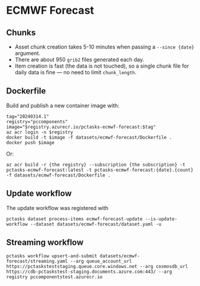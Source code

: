 # ECMWF Forecast

## Chunks

- Asset chunk creation takes 5-10 minutes when passing a `--since {date}` argument.
- There are about 950 `grib2` files generated each day.
- Item creation is fast (the data is not touched), so a single chunk file for daily data is fine — no need to limit `chunk_length`.

## Dockerfile
Build and publish a new container image with:
```shell
tag="20240314.1"
registry="pccomponents"
image="$registry.azurecr.io/pctasks-ecmwf-forecast:$tag"
az acr login -n $registry
docker build -t $image -f datasets/ecmwf-forecast/Dockerfile .
docker push $image
```

Or:

```shell
az acr build -r {the registry} --subscription {the subscription} -t pctasks-ecmwf-forecast:latest -t pctasks-ecmwf-forecast:{date}.{count} -f datasets/ecmwf-forecast/Dockerfile .
```

## Update workflow

The update workflow was registered with

```shell
pctasks dataset process-items ecmwf-forecast-update --is-update-workflow --dataset datasets/ecmwf-forecast/dataset.yaml -u
```

## Streaming workflow


```shell
pctasks workflow upsert-and-submit datasets/ecmwf-forecast/streaming.yaml --arg queue_account_url https://pctasksteststaging.queue.core.windows.net --arg cosmosdb_url https://cdb-pctaskstest-staging.documents.azure.com:443/ --arg registry pccomponentstest.azurecr.io
```